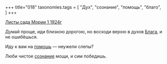 +++
title="018"
taxonomies.tags = [
 "Дух",
 "сознание",
 "помощь",
 "благо",
]
+++

[Листы сада Мории 1 1924г](/agni/1924)

Думай проще, иди близкою дорогою, но восходи верою в духов [Блага](/tags/благо), и не ошибёшься.   

Иду к вам на [помощь](/tags/помощь) — неужели слепы?   

Люби чистое [сознание](/tags/сознание) мощи, и сим победишь.   


